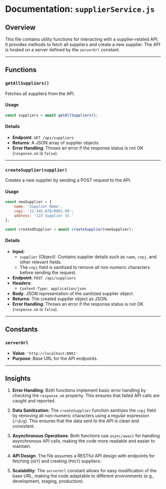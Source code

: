 # Documentation: `supplierService.js`

## Overview
This file contains utility functions for interacting with a supplier-related API. It provides methods to fetch all suppliers and create a new supplier. The API is hosted on a server defined by the `serverUrl` constant.

---

## Functions

### `getAllSuppliers()`
Fetches all suppliers from the API.

#### **Usage**
```javascript
const suppliers = await getAllSuppliers();
```

#### **Details**
- **Endpoint**: `GET /api/suppliers`
- **Returns**: A JSON array of supplier objects.
- **Error Handling**: Throws an error if the response status is not OK (`response.ok` is `false`).

---

### `createSupplier(supplier)`
Creates a new supplier by sending a POST request to the API.

#### **Usage**
```javascript
const newSupplier = {
    name: 'Supplier Name',
    cnpj: '12.345.678/0001-99',
    address: '123 Supplier St.'
};

const createdSupplier = await createSupplier(newSupplier);
```

#### **Details**
- **Input**: 
  - `supplier` (Object): Contains supplier details such as `name`, `cnpj`, and other relevant fields.
  - The `cnpj` field is sanitized to remove all non-numeric characters before sending the request.
- **Endpoint**: `POST /api/suppliers`
- **Headers**: 
  - `Content-Type: application/json`
- **Body**: JSON representation of the sanitized supplier object.
- **Returns**: The created supplier object as JSON.
- **Error Handling**: Throws an error if the response status is not OK (`response.ok` is `false`).

---

## Constants

### `serverUrl`
- **Value**: `'http://localhost:8081'`
- **Purpose**: Base URL for the API endpoints.

---

## Insights

1. **Error Handling**: Both functions implement basic error handling by checking the `response.ok` property. This ensures that failed API calls are caught and reported.

2. **Data Sanitization**: The `createSupplier` function sanitizes the `cnpj` field by removing all non-numeric characters using a regular expression (`/\D/g`). This ensures that the data sent to the API is clean and consistent.

3. **Asynchronous Operations**: Both functions use `async/await` for handling asynchronous API calls, making the code more readable and easier to maintain.

4. **API Design**: The file assumes a RESTful API design with endpoints for fetching (`GET`) and creating (`POST`) suppliers.

5. **Scalability**: The `serverUrl` constant allows for easy modification of the base URL, making the code adaptable to different environments (e.g., development, staging, production).
